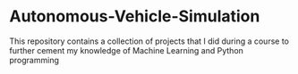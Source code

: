 # Autonomous-Vehicle-Simulation
This repository contains a collection of projects that I did during a course to further cement my knowledge of  Machine Learning and Python programming

